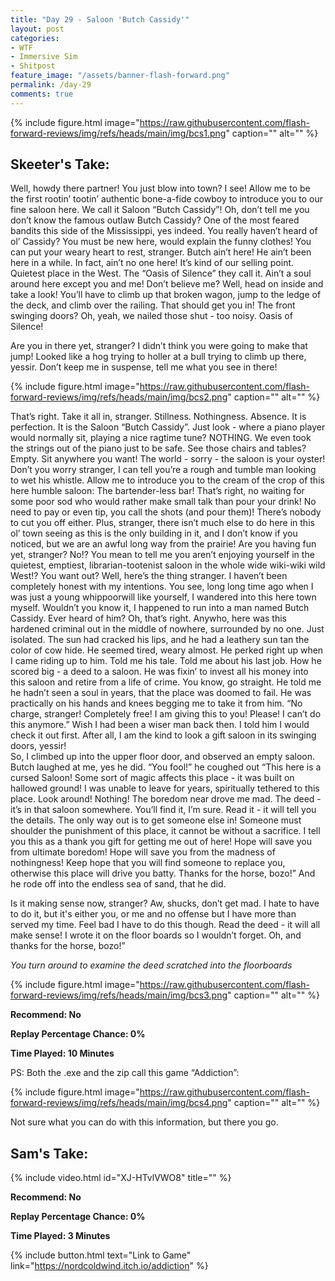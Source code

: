 ```yaml
---
title: "Day 29 - Saloon 'Butch Cassidy'"
layout: post
categories:
- WTF
- Immersive Sim
- Shitpost
feature_image: "/assets/banner-flash-forward.png"
permalink: /day-29
comments: true
---
```


{% include figure.html image="https://raw.githubusercontent.com/flash-forward-reviews/img/refs/heads/main/img/bcs1.png" caption="" alt="" %}

## Skeeter's Take:

Well, howdy there partner! You just blow into town? I see! Allow me to be the first rootin’ tootin’ authentic bone-a-fide cowboy to introduce you to our fine saloon here. 
We call it Saloon “Butch Cassidy”! Oh, don’t tell me you don’t know the famous outlaw Butch Cassidy? One of the most feared bandits this side of the Mississippi, yes indeed. You really haven’t heard of ol’ Cassidy? You must be new here, would explain the funny clothes! 
You can put your weary heart to rest, stranger. Butch ain’t here! He ain’t been here in a while. In fact, ain’t no one here! It’s kind of our selling point. Quietest place in the West. The “Oasis of Silence” they call it. Ain’t a soul around here except you and me! Don’t believe me? Well, head on inside and take a look! You’ll have to climb up that broken wagon, jump to the ledge of the deck, and climb over the railing. That should get you in! The front swinging doors? Oh, yeah, we nailed those shut - too noisy. Oasis of Silence! 

Are you in there yet, stranger? I didn’t think you were going to make that jump! Looked like a hog trying to holler at a bull trying to climb up there, yessir. 
Don’t keep me in suspense, tell me what you see in there!

{% include figure.html image="https://raw.githubusercontent.com/flash-forward-reviews/img/refs/heads/main/img/bcs2.png" caption="" alt="" %}

That’s right. Take it all in, stranger. Stillness. Nothingness. Absence. It is perfection. It is the Saloon “Butch Cassidy”. 
Just look - where a piano player would normally sit, playing a nice ragtime tune? NOTHING. We even took the strings out of the piano just to be safe. 
See those chairs and tables? Empty. Sit anywhere you want! The world - sorry - the saloon is your oyster! 
Don’t you worry stranger, I can tell you’re a rough and tumble man looking to wet his whistle. 
Allow me to introduce you to the cream of the crop of this here humble saloon: The bartender-less bar! That’s right, no waiting for some poor sod who would rather make small talk than pour your drink! No need to pay or even tip, you call the shots (and pour them)! There’s nobody to cut you off either. Plus, stranger, there isn’t much else to do here in this ol’ town seeing as this is the only building in it, and I don’t know if you noticed, but we are an awful long way from the prairie!
Are you having fun yet, stranger? No!? You mean to tell me you aren’t enjoying yourself in the quietest, emptiest, librarian-tootenist saloon in the whole wide wiki-wiki wild West!? 
You want out? Well, here’s the thing stranger. I haven’t been completely honest with my intentions. You see, long long time ago when I was just a young whippoorwill like yourself, I wandered into this here town myself. Wouldn’t you know it, I happened to run into a man named Butch Cassidy. Ever heard of him? Oh, that’s right.
Anywho, here was this hardened criminal out in the middle of nowhere, surrounded by no one. Just isolated. The sun had cracked his lips, and he had a leathery sun tan the color of cow hide. He seemed tired, weary almost. He perked right up when I came riding up to him. 
Told me his tale. Told me about his last job. How he scored big - a deed to a saloon. He was fixin’ to invest all his money into this saloon and retire from a life of crime. You know, go straight. 
He told me he hadn’t seen a soul in years, that the place was doomed to fail. He was practically on his hands and knees begging me to take it from him. “No charge, stranger! Completely free! I am giving this to you! Please! I can’t do this anymore.”
Wish I had been a wiser man back then. I told him I would check it out first. After all, I am the kind to look a gift saloon in its swinging doors, yessir!  
So, I climbed up into the upper floor door, and observed an empty saloon. 
Butch laughed at me, yes he did. “You fool!” he coughed out “This here is a cursed Saloon! Some sort of magic affects this place - it was built on hallowed ground! I was unable to leave for years, spiritually tethered to this place. Look around! Nothing! The boredom near drove me mad. The deed - it’s in that saloon somewhere. You’ll find it, I’m sure. Read it - it will tell you the details. The only way out is to get someone else in! Someone must shoulder the punishment of this place, it cannot be without a sacrifice. I tell you this as a thank you gift for getting me out of here! Hope will save you from ultimate boredom! Hope will save you from the madness of nothingness! Keep hope that you will find someone to replace you, otherwise this place will drive you batty. Thanks for the horse, bozo!” And he rode off into the endless sea of sand, that he did. 

Is it making sense now, stranger? Aw, shucks, don’t get mad. I hate to have to do it, but it's either you, or me and no offense but I have more than served my time. Feel bad I have to do this though. Read the deed - it will all make sense! I wrote it on the floor boards so I wouldn’t forget. Oh, and thanks for the horse, bozo!” 

*You turn around to examine the deed scratched into the floorboards*

{% include figure.html image="https://raw.githubusercontent.com/flash-forward-reviews/img/refs/heads/main/img/bcs3.png" caption="" alt="" %}

**Recommend: No**

**Replay Percentage Chance: 0%**

**Time Played: 10 Minutes**

PS: Both the .exe and the zip call this game “Addiction”: 

{% include figure.html image="https://raw.githubusercontent.com/flash-forward-reviews/img/refs/heads/main/img/bcs4.png" caption="" alt="" %}

Not sure what you can do with this information, but there you go.

## Sam's Take:

{% include video.html id="XJ-HTvlVWO8" title="" %}

**Recommend: No**

**Replay Percentage Chance: 0%**

**Time Played: 3 Minutes**

{% include button.html text="Link to Game" link="https://nordcoldwind.itch.io/addiction" %}